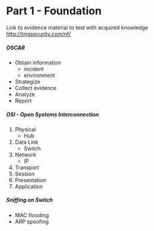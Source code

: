 # Part 1 - Foundation

Link to evidence material to test with acquired knowledge
http://lmgsecurity.com/nf/

##### OSCAR
- Obtain information
    - incident
    - environment
- Strategize
- Collect evidence
- Analyze
- Report

##### OSI - Open Systems Interconnection
1. Physical
    - Hub 
2. Data Link
    - Switch
3. Network
    - IP
4. Transport
5. Session
6. Presentation
7. Application

##### Sniffing on Switch 
- MAC flooding
- ARP spoofing



